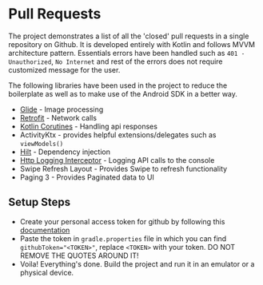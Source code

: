 # Pull Requests

The project demonstrates a list of all the 'closed' pull requests in a single repository on Github. It is developed entirely with Kotlin and follows MVVM architecture pattern. Essentials errors have been handled such as `401 - Unauthorized`, `No Internet` and rest of the errors does not require customized message for the user.

The following libraries have been used in the project to reduce the boilerplate as well as to make use of the Android SDK in a better way.
- [Glide](https://github.com/bumptech/glide) - Image processing
- [Retrofit](https://github.com/square/retrofit) - Network calls
- [Kotlin Corutines](https://github.com/Kotlin/kotlinx.coroutines) - Handling api responses
- ActivityKtx - provides helpful extensions/delegates such as `viewModels()`
- [Hilt](https://github.com/google/dagger) - Dependency injection
- [Http Logging Interceptor](https://github.com/square/okhttp/tree/master/okhttp-logging-interceptor) - Logging API calls to the console
- Swipe Refresh Layout - Provides Swipe to refresh functionality
- Paging 3 - Provides Paginated data to UI

## Setup Steps

- Create your personal access token for github by following this [documentation](https://docs.github.com/en/authentication/keeping-your-account-and-data-secure/creating-a-personal-access-token)
- Paste the token in `gradle.properties` file in which you can find `githubToken="<TOKEN>"`, replace `<TOKEN>` with your token. DO NOT REMOVE THE QUOTES AROUND IT!
- Voila! Everything's done. Build the project and run it in an emulator or a physical device.
  
